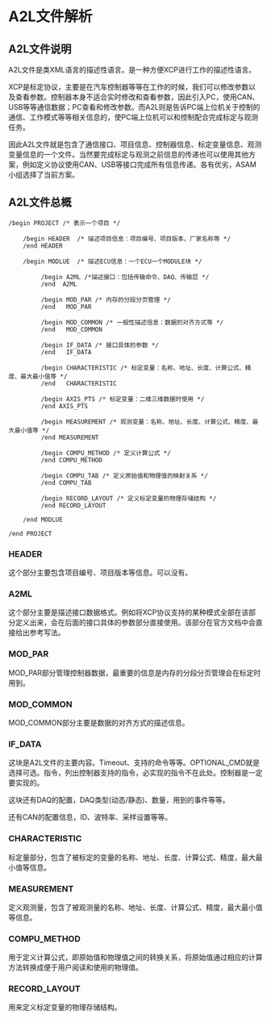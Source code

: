 # A2L文件解析

## A2L文件说明

A2L文件是类XML语言的描述性语言。是一种方便XCP进行工作的描述性语言。

XCP是标定协议，主要是在汽车控制器等等在工作的时候，我们可以修改参数以及查看参数。控制器本身不适合实时修改和查看参数，因此引入PC，使用CAN、USB等等通信数据；PC查看和修改参数。而A2L则是告诉PC端上位机关于控制的通信、工作模式等等相关信息的，使PC端上位机可以和控制配合完成标定与观测任务。

因此A2L文件就是包含了通信接口、项目信息、控制器信息、标定变量信息、观测变量信息的一个文件。当然要完成标定与观测之前信息的传递也可以使用其他方案，例如定义协议使用CAN、USB等接口完成所有信息传递。各有优劣，ASAM小组选择了当前方案。

## A2L文件总概

```  
/begin PROJECT /* 表示一个项目 */

    /begin HEADER  /* 描述项目信息：项目编号、项目版本、厂家名称等 */ 
    /end HEADER
 
    /begin MODLUE  /* 描述ECU信息：一个ECU一个MODULE块 */

         /begin A2ML /*描述接口：包括传输命令、DAQ、传输层 */
         /end  A2ML 

         /begin MOD_PAR /* 内存的分段分页管理 */
         /end   MOD_PAR 
 
         /begin MOD_COMMON /* 一般性描述信息：数据的对齐方式等 */
         /end   MOD_COMMON
         
         /begin IF_DATA /* 接口具体的参数 */
         /end   IF_DATA
 
         /begin CHARACTERISTIC /* 标定变量：名称、地址、长度、计算公式、精度、最大最小值等 */
         /end   CHARACTERISTIC
 
         /begin AXIS_PTS /* 标定变量：二维三维数据时使用 */
         /end AXIS_PTS
 
         /begin MEASUREMENT /* 观测变量：名称、地址、长度、计算公式、精度、最大最小值等 */
         /end MEASUREMENT
 
         /begin COMPU_METHOD /* 定义计算公式 */
         /end COMPU_METHOD
 
         /begin COMPU_TAB /* 定义原始值和物理值的映射关系 */
         /end COMPU_TAB
 
         /begin RECORD_LAYOUT /* 定义标定变量的物理存储结构 */
         /end RECORD_LAYOUT

    /end MODLUE

/end PROJECT

```

### HEADER

这个部分主要包含项目编号、项目版本等信息。可以没有。

### A2ML

这个部分主要是描述接口数据格式。例如将XCP协议支持的某种模式全部在该部分定义出来，会在后面的接口具体的参数部分直接使用。该部分在官方文档中会直接给出参考写法。

### MOD_PAR

MOD_PAR部分管理控制器数据，最重要的信息是内存的分段分页管理会在标定时用到。

### MOD_COMMON

MOD_COMMON部分主要是数据的对齐方式的描述信息。

### IF_DATA

这块是A2L文件的主要内容。Timeout、支持的命令等等。OPTIONAL_CMD就是选择可选。指令，列出控制器支持的指令，必实现的指令不在此处。控制器是一定要实现的。

这块还有DAQ的配置，DAQ类型(动态/静态)、数量，用到的事件等等。

还有CAN的配置信息，ID、波特率、采样设置等等。

### CHARACTERISTIC

标定量部分，包含了被标定的变量的名称、地址、长度、计算公式、精度，最大最小值等信息。

### MEASUREMENT

定义观测量，包含了被观测量的名称、地址、长度、计算公式、精度，最大最小值等信息。

### COMPU_METHOD

用于定义计算公式，即原始值和物理值之间的转换关系，将原始值通过相应的计算方法转换成便于用户阅读和使用的物理值。

### RECORD_LAYOUT
用来定义标定变量的物理存储结构。
